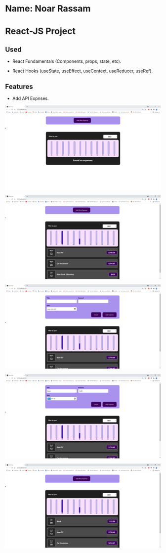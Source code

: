 # Name: Noar Rassam

# React-JS Project

## Used
* React Fundamentals (Components, props, state, etc).

* React Hooks (useState, useEffect, useContext, useReducer, useRef).

## Features
* Add API Expnses.


![![Login]()](https://github.com/noarrassam/Expenses_ReactJS/blob/master/src/Images/1.JPG)


![![Registration]()](https://github.com/noarrassam/Expenses_ReactJS/blob/master/src/Images/2.JPG)


![![Add Contacts]()](https://github.com/noarrassam/Expenses_ReactJS/blob/master/src/Images/3.JPG)


![![Contacts]()](https://github.com/noarrassam/Expenses_ReactJS/blob/master/src/Images/4.JPG)


![![Calendar]()](https://github.com/noarrassam/Expenses_ReactJS/blob/master/src/Images/5.JPG)
